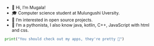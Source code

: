 - 👋 Hi, I’m Mugala!
- 🎓 Computer science student at Mulungushi Uversity.
- 👀 I’m interested in open source projects.
- 🌱 I’m a pythonista, I also know java, kotlin, C++, JavaScript with html and css.
```python
print("You should check out my apps, they're pretty 👀")
```
